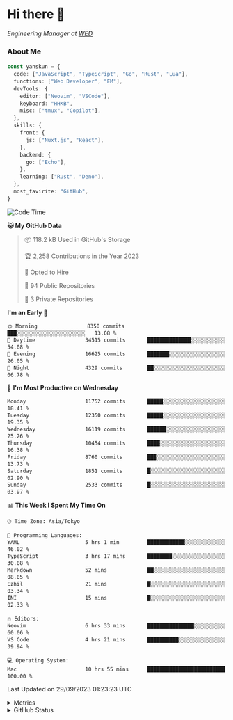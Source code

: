 # Hi there&nbsp;:wave:

<!-- ![Alt text](https://spotify-recently-played-readme.vercel.app/api?user=31kynbuubkiu3r4qh4hjuaglhfay) -->

_Engineering Manager at [WED](https://github.com/wedinc)_

### About Me

```ts
const yanskun = {
  code: ["JavaScript", "TypeScript", "Go", "Rust", "Lua"],
  functions: ["Web Developer", "EM"],
  devTools: {
    editor: ["Neovim", "VSCode"],
    keyboard: "HHKB",
    misc: ["tmux", "Copilot"],
  },
  skills: {
    front: {
      js: ["Nuxt.js", "React"],
    },
    backend: {
      go: ["Echo"],
    },
    learning: ["Rust", "Deno"],
  },
  most_favirite: "GitHub",
}
```

<!--START_SECTION:waka-->
![Code Time](http://img.shields.io/badge/Code%20Time-494%20hrs%2044%20mins-blue)

**🐱 My GitHub Data** 

> 📦 118.2 kB Used in GitHub's Storage 
 > 
> 🏆 2,258 Contributions in the Year 2023
 > 
> 💼 Opted to Hire
 > 
> 📜 94 Public Repositories 
 > 
> 🔑 3 Private Repositories 
 > 
**I'm an Early 🐤** 

```text
🌞 Morning                8350 commits        ███░░░░░░░░░░░░░░░░░░░░░░   13.08 % 
🌆 Daytime                34515 commits       ██████████████░░░░░░░░░░░   54.08 % 
🌃 Evening                16625 commits       ███████░░░░░░░░░░░░░░░░░░   26.05 % 
🌙 Night                  4329 commits        ██░░░░░░░░░░░░░░░░░░░░░░░   06.78 % 
```
📅 **I'm Most Productive on Wednesday** 

```text
Monday                   11752 commits       █████░░░░░░░░░░░░░░░░░░░░   18.41 % 
Tuesday                  12350 commits       █████░░░░░░░░░░░░░░░░░░░░   19.35 % 
Wednesday                16119 commits       ██████░░░░░░░░░░░░░░░░░░░   25.26 % 
Thursday                 10454 commits       ████░░░░░░░░░░░░░░░░░░░░░   16.38 % 
Friday                   8760 commits        ███░░░░░░░░░░░░░░░░░░░░░░   13.73 % 
Saturday                 1851 commits        █░░░░░░░░░░░░░░░░░░░░░░░░   02.90 % 
Sunday                   2533 commits        █░░░░░░░░░░░░░░░░░░░░░░░░   03.97 % 
```


📊 **This Week I Spent My Time On** 

```text
🕑︎ Time Zone: Asia/Tokyo

💬 Programming Languages: 
YAML                     5 hrs 1 min         ████████████░░░░░░░░░░░░░   46.02 % 
TypeScript               3 hrs 17 mins       ████████░░░░░░░░░░░░░░░░░   30.08 % 
Markdown                 52 mins             ██░░░░░░░░░░░░░░░░░░░░░░░   08.05 % 
Ezhil                    21 mins             █░░░░░░░░░░░░░░░░░░░░░░░░   03.34 % 
INI                      15 mins             █░░░░░░░░░░░░░░░░░░░░░░░░   02.33 % 

🔥 Editors: 
Neovim                   6 hrs 33 mins       ███████████████░░░░░░░░░░   60.06 % 
VS Code                  4 hrs 21 mins       ██████████░░░░░░░░░░░░░░░   39.94 % 

💻 Operating System: 
Mac                      10 hrs 55 mins      █████████████████████████   100.00 % 
```


 Last Updated on 29/09/2023 01:23:23 UTC
<!--END_SECTION:waka-->

<details>
  <summary>Metrics</summary>
  <img src="https://github.com/yanskun/yanskun/blob/main/github-metrics.svg" alt="Metrics">
</details>

<details>
  <summary>GitHub Status</summary>
  <picture>
    <source media="(prefers-color-scheme: dark)" srcset="https://raw.githubusercontent.com/yanskun/yanskun/master/profile-summary-card-output/nord_dark/0-profile-details.svg">
   <img src="https://raw.githubusercontent.com/yanskun/yanskun/master/profile-summary-card-output/default/0-profile-details.svg">
  </picture>
  <br>
  <picture>
    <source media="(prefers-color-scheme: dark)" srcset="https://raw.githubusercontent.com/yanskun/yanskun/master/profile-summary-card-output/nord_dark/1-repos-per-language.svg">
   <img src="https://raw.githubusercontent.com/yanskun/yanskun/master/profile-summary-card-output/default/1-repos-per-language.svg">
  </picture>
  <picture>
    <source media="(prefers-color-scheme: dark)" srcset="https://raw.githubusercontent.com/yanskun/yanskun/master/profile-summary-card-output/nord_dark/2-most-commit-language.svg">
   <img src="https://raw.githubusercontent.com/yanskun/yanskun/master/profile-summary-card-output/default/2-most-commit-language.svg">
  </picture>
  <br>
  <picture>
    <source media="(prefers-color-scheme: dark)" srcset="https://raw.githubusercontent.com/yanskun/yanskun/master/profile-summary-card-output/nord_dark/3-stats.svg">
   <img src="https://raw.githubusercontent.com/yanskun/yanskun/master/profile-summary-card-output/default/3-stats.svg">
  </picture>
  <picture>
    <source media="(prefers-color-scheme: dark)" srcset="https://raw.githubusercontent.com/yanskun/yanskun/master/profile-summary-card-output/nord_dark/4-productive-time.svg">
   <img src="https://raw.githubusercontent.com/yanskun/yanskun/master/profile-summary-card-output/default/4-productive-time.svg">
  </picture>
</details>
